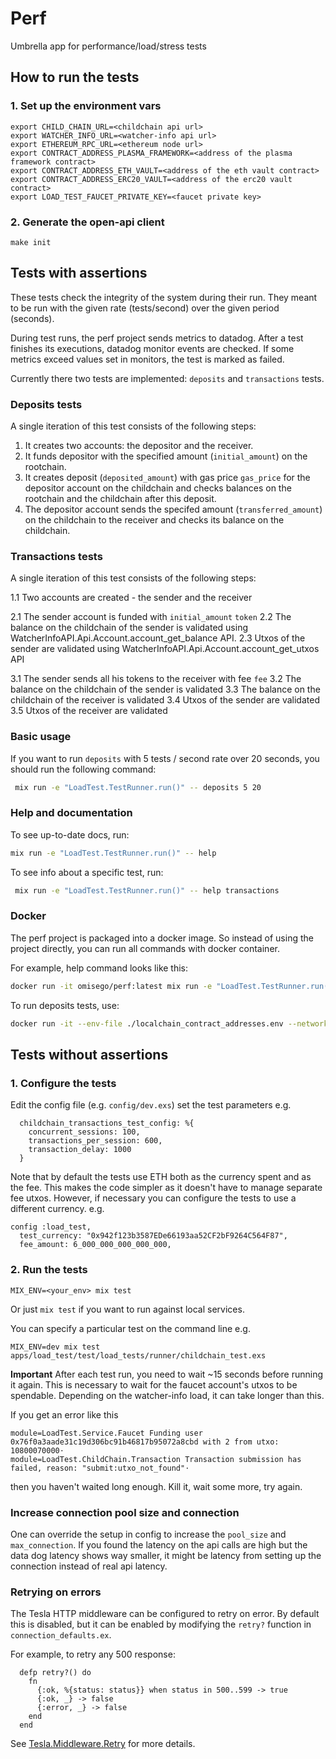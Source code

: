 # Perf

Umbrella app for performance/load/stress tests


## How to run the tests

### 1. Set up the environment vars

```
export CHILD_CHAIN_URL=<childchain api url>
export WATCHER_INFO_URL=<watcher-info api url>
export ETHEREUM_RPC_URL=<ethereum node url>
export CONTRACT_ADDRESS_PLASMA_FRAMEWORK=<address of the plasma framework contract>
export CONTRACT_ADDRESS_ETH_VAULT=<address of the eth vault contract>
export CONTRACT_ADDRESS_ERC20_VAULT=<address of the erc20 vault contract>
export LOAD_TEST_FAUCET_PRIVATE_KEY=<faucet private key>
```


### 2. Generate the open-api client
 ```
make init
```

## Tests with assertions

These tests check the integrity of the system during their run. They meant to be run with the given rate (tests/second) over the given period (seconds).

During test runs, the perf project sends metrics to datadog. After a test finishes its executions, datadog monitor events are checked. If some metrics exceed values set in monitors, the test is marked as failed.

Currently there two tests are implemented: `deposits` and `transactions` tests.

### Deposits tests

A single iteration of this test consists of the following steps:

1. It creates two accounts: the depositor and the receiver.
2. It funds depositor with the specified amount (`initial_amount`) on the rootchain.
3. It creates deposit (`deposited_amount`) with gas price `gas_price` for the depositor account on the childchain and
   checks balances on the rootchain and the childchain after this deposit.
4. The depositor account sends the specifed amount (`transferred_amount`) on the childchain to the receiver
  and checks its balance on the childchain.

### Transactions tests

A single iteration of this test consists of the following steps:

1.1 Two accounts are created - the sender and the receiver

2.1 The sender account is funded with `initial_amount` `token`
2.2 The balance on the childchain of the sender is validated using WatcherInfoAPI.Api.Account.account_get_balance API.
2.3 Utxos of the sender are validated using WatcherInfoAPI.Api.Account.account_get_utxos API

3.1 The sender sends all his tokens to the receiver with fee `fee`
3.2 The balance on the childchain of the sender is validated
3.3 The balance on the childchain of the receiver is validated
3.4 Utxos of the sender are validated
3.5 Utxos of the receiver are validated

### Basic usage

If you want to run `deposits` with 5 tests / second rate over 20 seconds, you
should run the following command:

```bash
 mix run -e "LoadTest.TestRunner.run()" -- deposits 5 20
```

### Help and documentation

To see up-to-date docs, run:

```bash
mix run -e "LoadTest.TestRunner.run()" -- help
```

To see info about a specific test, run:

```bash
 mix run -e "LoadTest.TestRunner.run()" -- help transactions
```

### Docker

The perf project is packaged into a docker image. So instead of using the project directly, you can run all commands with docker container.

For example, help command looks like this:

```bash
docker run -it omisego/perf:latest mix run -e "LoadTest.TestRunner.run()" -- help
```

To run deposits tests, use:

```bash
docker run -it --env-file ./localchain_contract_addresses.env --network host omisego/perf:latest mix run -e "LoadTest.TestRunner.run()" -- "deposits" 10 1
```

## Tests without assertions


### 1. Configure the tests
Edit the config file (e.g. `config/dev.exs`) set the test parameters e.g.
```
  childchain_transactions_test_config: %{
    concurrent_sessions: 100,
    transactions_per_session: 600,
    transaction_delay: 1000
  }
```

Note that by default the tests use ETH both as the currency spent and as the fee.
This makes the code simpler as it doesn't have to manage separate fee utxos.
However, if necessary you can configure the tests to use a different currency. e.g.
```
config :load_test,
  test_currency: "0x942f123b3587EDe66193aa52CF2bF9264C564F87",
  fee_amount: 6_000_000_000_000_000,
```

### 2. Run the tests
```
MIX_ENV=<your_env> mix test
```

Or just `mix test` if you want to run against local services.

You can specify a particular test on the command line e.g.

```
MIX_ENV=dev mix test apps/load_test/test/load_tests/runner/childchain_test.exs
```

**Important** After each test run, you need to wait ~15 seconds before running it again.
This is necessary to wait for the faucet account's utxos to be spendable.
Depending on the watcher-info load, it can take longer than this.

If you get an error like this
```
module=LoadTest.Service.Faucet Funding user 0x76f0a3aade31c19d306bc91b46817b95072a8cbd with 2 from utxo: 10800070000⋅
module=LoadTest.ChildChain.Transaction Transaction submission has failed, reason: "submit:utxo_not_found"⋅
```

then you haven't waited long enough.
Kill it, wait some more, try again.

### Increase connection pool size and connection
One can override the setup in config to increase the `pool_size` and `max_connection`.
If you found the latency on the api calls are high but the data dog latency shows way smaller,
it might be latency from setting up the connection instead of real api latency.

### Retrying on errors
The Tesla HTTP middleware can be configured to retry on error.
By default this is disabled, but it can be enabled by modifying the `retry?` function in `connection_defaults.ex`.

For example, to retry any 500 response:
```
  defp retry?() do
    fn
      {:ok, %{status: status}} when status in 500..599 -> true
      {:ok, _} -> false
      {:error, _} -> false
    end
  end
```

See [Tesla.Middleware.Retry](https://hexdocs.pm/tesla/Tesla.Middleware.Retry.html) for more details.
